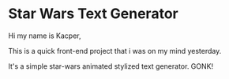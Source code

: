 # Star Wars Text Generator

Hi my name is Kacper,

This is a quick front-end project that i was on my mind yesterday.

It's a simple star-wars animated stylized text generator. GONK!
